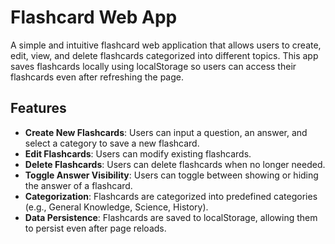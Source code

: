 # Flashcard Web App

A simple and intuitive flashcard web application that allows users to create, edit, view, and delete flashcards categorized into different topics. This app saves flashcards locally using localStorage so users can access their flashcards even after refreshing the page.

## Features

- **Create New Flashcards**: Users can input a question, an answer, and select a category to save a new flashcard.
- **Edit Flashcards**: Users can modify existing flashcards.
- **Delete Flashcards**: Users can delete flashcards when no longer needed.
- **Toggle Answer Visibility**: Users can toggle between showing or hiding the answer of a flashcard.
- **Categorization**: Flashcards are categorized into predefined categories (e.g., General Knowledge, Science, History).
- **Data Persistence**: Flashcards are saved to localStorage, allowing them to persist even after page reloads.
